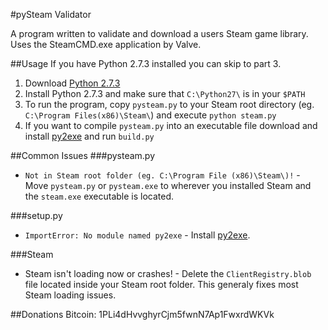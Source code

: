 #pySteam Validator


A program written to validate and download a users Steam game library. Uses the SteamCMD.exe application by Valve.

##Usage
If you have Python 2.7.3 installed you can skip to part 3.

1. Download [Python 2.7.3](http://www.python.org/getit/releases/2.7.3/)
2. Install Python 2.7.3 and make sure that `C:\Python27\` is in your `$PATH`
3. To run the program, copy `pysteam.py` to your Steam root directory (eg. `C:\Program Files(x86)\Steam\`) and execute `python steam.py`
4. If you want to compile `pysteam.py` into an executable file download and install [py2exe](http://www.py2exe.org/) and run `build.py`

##Common Issues
###pysteam.py
* `Not in Steam root folder (eg. C:\Program File (x86)\Steam\)!` - Move `pysteam.py` or `pysteam.exe` to wherever you installed Steam and the `steam.exe` executable is located.

###setup.py
* `ImportError: No module named py2exe` - Install [py2exe](http://www.py2exe.org/).

###Steam
* Steam isn't loading now or crashes! - Delete the `ClientRegistry.blob` file located inside your Steam root folder. This generaly fixes most Steam loading issues.


##Donations
Bitcoin: 1PLi4dHvvghyrCjm5fwnN7Ap1FwxrdWKVk
